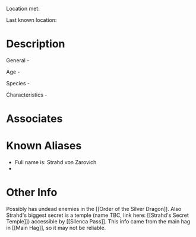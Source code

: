 Location met: 

Last known location:
# Description
General - 

Age - 

Species - 

Characteristics - 
# Associates

# Known Aliases
* Full name is: Strahd von Zarovich
* 
# Other Info
Possibly has undead enemies in the [[Order of the Silver Dragon]]. Also Strahd's biggest secret is a temple (name TBC, link here: [[Strahd's Secret Temple]]) accessible by [[Silenca Pass]]. This info came from the main hag in [[Main Hag]], so it may not be reliable.


